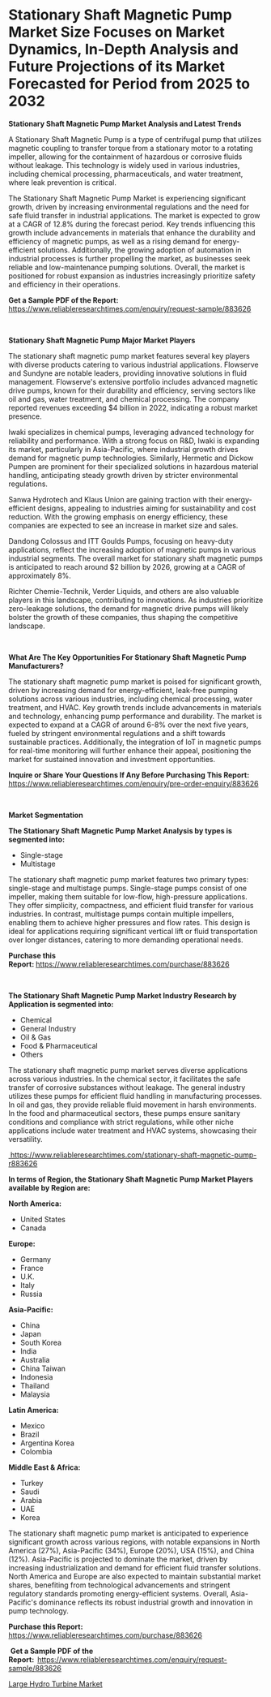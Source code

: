 <p><h1>Stationary Shaft Magnetic Pump Market Size Focuses on Market Dynamics, In-Depth Analysis and Future Projections of its Market Forecasted for Period from 2025 to 2032</h1></p><p><strong>Stationary Shaft Magnetic Pump Market Analysis and Latest Trends</strong></p>
<p><p>A Stationary Shaft Magnetic Pump is a type of centrifugal pump that utilizes magnetic coupling to transfer torque from a stationary motor to a rotating impeller, allowing for the containment of hazardous or corrosive fluids without leakage. This technology is widely used in various industries, including chemical processing, pharmaceuticals, and water treatment, where leak prevention is critical.</p><p>The Stationary Shaft Magnetic Pump Market is experiencing significant growth, driven by increasing environmental regulations and the need for safe fluid transfer in industrial applications. The market is expected to grow at a CAGR of 12.8% during the forecast period. Key trends influencing this growth include advancements in materials that enhance the durability and efficiency of magnetic pumps, as well as a rising demand for energy-efficient solutions. Additionally, the growing adoption of automation in industrial processes is further propelling the market, as businesses seek reliable and low-maintenance pumping solutions. Overall, the market is positioned for robust expansion as industries increasingly prioritize safety and efficiency in their operations.</p></p>
<p><strong>Get a Sample PDF of the Report:&nbsp;</strong> <a href="https://www.reliableresearchtimes.com/enquiry/request-sample/883626?utm_campaign=2645&utm_medium=2&utm_source=Github&utm_content=ia&utm_term=24022025&utm_id=stationary-shaft-magnetic-pump">https://www.reliableresearchtimes.com/enquiry/request-sample/883626</a></p>
<p>&nbsp;</p>
<p><strong>Stationary Shaft Magnetic Pump Major Market Players</strong></p>
<p><p>The stationary shaft magnetic pump market features several key players with diverse products catering to various industrial applications. Flowserve and Sundyne are notable leaders, providing innovative solutions in fluid management. Flowserve's extensive portfolio includes advanced magnetic drive pumps, known for their durability and efficiency, serving sectors like oil and gas, water treatment, and chemical processing. The company reported revenues exceeding $4 billion in 2022, indicating a robust market presence.</p><p>Iwaki specializes in chemical pumps, leveraging advanced technology for reliability and performance. With a strong focus on R&D, Iwaki is expanding its market, particularly in Asia-Pacific, where industrial growth drives demand for magnetic pump technologies. Similarly, Hermetic and Dickow Pumpen are prominent for their specialized solutions in hazardous material handling, anticipating steady growth driven by stricter environmental regulations.</p><p>Sanwa Hydrotech and Klaus Union are gaining traction with their energy-efficient designs, appealing to industries aiming for sustainability and cost reduction. With the growing emphasis on energy efficiency, these companies are expected to see an increase in market size and sales.</p><p>Dandong Colossus and ITT Goulds Pumps, focusing on heavy-duty applications, reflect the increasing adoption of magnetic pumps in various industrial segments. The overall market for stationary shaft magnetic pumps is anticipated to reach around $2 billion by 2026, growing at a CAGR of approximately 8%.</p><p>Richter Chemie-Technik, Verder Liquids, and others are also valuable players in this landscape, contributing to innovations. As industries prioritize zero-leakage solutions, the demand for magnetic drive pumps will likely bolster the growth of these companies, thus shaping the competitive landscape.</p></p>
<p>&nbsp;</p>
<p><strong>What Are The Key Opportunities For Stationary Shaft Magnetic Pump Manufacturers?</strong></p>
<p><p>The stationary shaft magnetic pump market is poised for significant growth, driven by increasing demand for energy-efficient, leak-free pumping solutions across various industries, including chemical processing, water treatment, and HVAC. Key growth trends include advancements in materials and technology, enhancing pump performance and durability. The market is expected to expand at a CAGR of around 6-8% over the next five years, fueled by stringent environmental regulations and a shift towards sustainable practices. Additionally, the integration of IoT in magnetic pumps for real-time monitoring will further enhance their appeal, positioning the market for sustained innovation and investment opportunities.</p></p>
<p><strong>Inquire or Share Your Questions If Any Before Purchasing This Report:</strong> <a href="https://www.reliableresearchtimes.com/enquiry/pre-order-enquiry/883626?utm_campaign=2645&utm_medium=2&utm_source=Github&utm_content=ia&utm_term=24022025&utm_id=stationary-shaft-magnetic-pump">https://www.reliableresearchtimes.com/enquiry/pre-order-enquiry/883626</a></p>
<p>&nbsp;</p>
<p><strong>Market Segmentation</strong></p>
<p><strong>The Stationary Shaft Magnetic Pump Market Analysis by types is segmented into:</strong></p>
<p><ul><li>Single-stage</li><li>Multistage</li></ul></p>
<p><p>The stationary shaft magnetic pump market features two primary types: single-stage and multistage pumps. Single-stage pumps consist of one impeller, making them suitable for low-flow, high-pressure applications. They offer simplicity, compactness, and efficient fluid transfer for various industries. In contrast, multistage pumps contain multiple impellers, enabling them to achieve higher pressures and flow rates. This design is ideal for applications requiring significant vertical lift or fluid transportation over longer distances, catering to more demanding operational needs.</p></p>
<p><strong>Purchase this Report:&nbsp;</strong><a href="https://www.reliableresearchtimes.com/purchase/883626?utm_campaign=2645&utm_medium=2&utm_source=Github&utm_content=ia&utm_term=24022025&utm_id=stationary-shaft-magnetic-pump">https://www.reliableresearchtimes.com/purchase/883626</a></p>
<p>&nbsp;</p>
<p><strong>The Stationary Shaft Magnetic Pump Market Industry Research by Application is segmented into:</strong></p>
<p><ul><li>Chemical</li><li>General Industry</li><li>Oil & Gas</li><li>Food & Pharmaceutical</li><li>Others</li></ul></p>
<p><p>The stationary shaft magnetic pump market serves diverse applications across various industries. In the chemical sector, it facilitates the safe transfer of corrosive substances without leakage. The general industry utilizes these pumps for efficient fluid handling in manufacturing processes. In oil and gas, they provide reliable fluid movement in harsh environments. In the food and pharmaceutical sectors, these pumps ensure sanitary conditions and compliance with strict regulations, while other niche applications include water treatment and HVAC systems, showcasing their versatility.</p></p>
<p><a href="https://www.reliableresearchtimes.com/stationary-shaft-magnetic-pump-r883626?utm_campaign=2645&utm_medium=2&utm_source=Github&utm_content=ia&utm_term=24022025&utm_id=stationary-shaft-magnetic-pump">&nbsp;https://www.reliableresearchtimes.com/stationary-shaft-magnetic-pump-r883626</a></p>
<p><strong>In terms of Region, the Stationary Shaft Magnetic Pump Market Players available by Region are:</strong></p>
<p>
    <p> <strong> North America: </strong>
        <ul>
            <li>United States</li>
            <li>Canada</li>
        </ul>
        </p> 
    <p> <strong> Europe: </strong>
        <ul>
            <li>Germany</li>
            <li>France</li>
            <li>U.K.</li>
            <li>Italy</li>
            <li>Russia</li>
        </ul>
        </p> 
    <p> <strong> Asia-Pacific: </strong>
        <ul>
            <li>China</li>
            <li>Japan</li>
            <li>South Korea</li>
            <li>India</li>
            <li>Australia</li>
            <li>China Taiwan</li>
            <li>Indonesia</li>
            <li>Thailand</li>
            <li>Malaysia</li>
        </ul>
        </p> 
    <p> <strong> Latin America: </strong>
        <ul>
            <li>Mexico</li>
            <li>Brazil</li>
            <li>Argentina Korea</li>
            <li>Colombia</li>
        </ul>
        </p> 
    <p> <strong> Middle East & Africa: </strong>
        <ul>
            <li>Turkey</li>
            <li>Saudi</li>
            <li>Arabia</li>
            <li>UAE</li>
            <li>Korea</li>
        </ul>
    </p>
    </p>
<p><p>The stationary shaft magnetic pump market is anticipated to experience significant growth across various regions, with notable expansions in North America (27%), Asia-Pacific (34%), Europe (20%), USA (15%), and China (12%). Asia-Pacific is projected to dominate the market, driven by increasing industrialization and demand for efficient fluid transfer solutions. North America and Europe are also expected to maintain substantial market shares, benefiting from technological advancements and stringent regulatory standards promoting energy-efficient systems. Overall, Asia-Pacific's dominance reflects its robust industrial growth and innovation in pump technology.</p></p>
<p><strong>Purchase this Report: </strong><a href="https://www.reliableresearchtimes.com/purchase/883626?utm_campaign=2645&utm_medium=2&utm_source=Github&utm_content=ia&utm_term=24022025&utm_id=stationary-shaft-magnetic-pump">https://www.reliableresearchtimes.com/purchase/883626</a></p>
<p>&nbsp;<strong>Get a Sample PDF of the Report:&nbsp;&nbsp;</strong><a href="https://www.reliableresearchtimes.com/enquiry/request-sample/883626?utm_campaign=2645&utm_medium=2&utm_source=Github&utm_content=ia&utm_term=24022025&utm_id=stationary-shaft-magnetic-pump">https://www.reliableresearchtimes.com/enquiry/request-sample/883626</a></p>
<p><strong></strong></p>
<p><p><a href="https://github.com/mezokathleen834/Market-Research-Report-List-1/blob/main/large-hydro-turbine-market.md?utm_campaign=2645&utm_medium=2&utm_source=Github&utm_content=ia&utm_term=24022025&utm_id=stationary-shaft-magnetic-pump">Large Hydro Turbine Market</a></p></p>